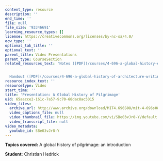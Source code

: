 ```yaml
---
content_type: resource
description: ''
end_time: ''
file: null
file_size: '93346691'
learning_resource_types: []
license: https://creativecommons.org/licenses/by-nc-sa/4.0/
ocw_type: ''
optional_tab_title: ''
optional_text: ''
parent_title: Video Presentations
parent_type: CourseSection
related_resources_text: 'Notes ([PDF](/courses/4-696-a-global-history-of-architecture-writing-seminar-spring-2008/resources/mit4_696s08_project05_notes))


  Handout ([PDF](/courses/4-696-a-global-history-of-architecture-writing-seminar-spring-2008/resources/mit4_696s08_project05_handout))'
resource_index_text: ''
resourcetype: Video
start_time: ''
title: 'Presentation: A Global History of Pilgrimage'
uid: 65aacce2-161c-7a57-9c70-68dac8ac5015
video_files:
  archive_url: http://www.archive.org/download/MIT4.696S08/mit-4-696s08-christian-hedrick_300k.mp4
  video_captions_file: null
  video_thumbnail_file: https://img.youtube.com/vi/SBe03vJr8-Y/default.jpg
  video_transcript_file: null
video_metadata:
  youtube_id: SBe03vJr8-Y
---
```


**Topics covered:** A global history of pilgrimage: an introduction

**Student:** Christian Hedrick

